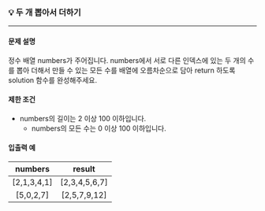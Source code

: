 ### 💡 두 개 뽑아서 더하기
***

#### 문제 설명
정수 배열 numbers가 주어집니다. numbers에서 서로 다른 인덱스에 있는 두 개의 수를 뽑아 더해서 만들 수 있는 모든 수를 배열에 오름차순으로 담아 return 하도록 solution 함수를 완성해주세요.

#### 제한 조건
* numbers의 길이는 2 이상 100 이하입니다.
  * numbers의 모든 수는 0 이상 100 이하입니다.

#### 입출력 예
|numbers|result|
|:---:|:---:|
|[2,1,3,4,1]|[2,3,4,5,6,7]|
|[5,0,2,7]|[2,5,7,9,12]|
